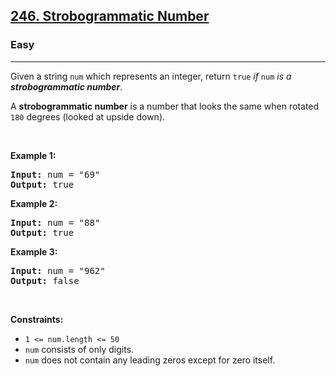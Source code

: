 <h2><a href="https://leetcode.com/problems/strobogrammatic-number/">246. Strobogrammatic Number</a></h2><h3>Easy</h3><hr><div><p>Given a string <code>num</code> which represents an integer, return <code>true</code> <em>if</em> <code>num</code> <em>is a <strong>strobogrammatic number</strong></em>.</p>

<p>A <strong>strobogrammatic number</strong> is a number that looks the same when rotated <code>180</code> degrees (looked at upside down).</p>

<p>&nbsp;</p>
<p><strong>Example 1:</strong></p>

<pre><strong>Input:</strong> num = "69"
<strong>Output:</strong> true
</pre>

<p><strong>Example 2:</strong></p>

<pre><strong>Input:</strong> num = "88"
<strong>Output:</strong> true
</pre>

<p><strong>Example 3:</strong></p>

<pre><strong>Input:</strong> num = "962"
<strong>Output:</strong> false
</pre>

<p>&nbsp;</p>
<p><strong>Constraints:</strong></p>

<ul>
	<li><code>1 &lt;= num.length &lt;= 50</code></li>
	<li><code>num</code> consists of only digits.</li>
	<li><code>num</code> does not contain any leading zeros except for zero itself.</li>
</ul>
</div>